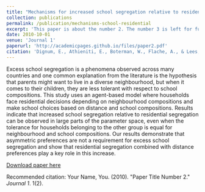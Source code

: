 ```yaml
---
title: "Mechanisms for increased school segregation relative to residential segregation: a model-based analysis"
collection: publications
permalink: /publication/mechanisms-school-residential
excerpt: 'This paper is about the number 2. The number 3 is left for future work.'
date: 2010-10-01
venue: 'Journal 1'
paperurl: 'http://academicpages.github.io/files/paper2.pdf'
citation: 'Dignum, E., Athieniti, E., Boterman, W., Flache, A., & Lees, M. (2022). Mechanisms for increased school segregation relative to residential segregation: A model-based analysis. Computers, Environment and Urban Systems, 93, 101772.'
---
```

Excess school segregation is a phenomena observed across many countries and one common explanation from the
literature is the hypothesis that parents might want to live in a diverse neighbourhood, but when it comes to their
children, they are less tolerant with respect to school compositions. This study uses an agent-based model where
households face residential decisions depending on neighbourhood compositions and make school choices based
on distance and school compositions. Results indicate that increased school segregation relative to residential
segregation can be observed in large parts of the parameter space, even when the tolerance for households
belonging to the other group is equal for neighbourhood and school compositions. Our results demonstrate that
asymmetric preferences are not a requirement for excess school segregation and show that residential segregation
combined with distance preferences play a key role in this increase.

[Download paper here](http://academicpages.github.io/files/paper2.pdf)

Recommended citation: Your Name, You. (2010). "Paper Title Number 2." <i>Journal 1</i>. 1(2).